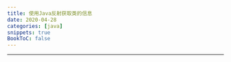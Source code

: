 ```yaml
---
title: 使用Java反射获取类的信息
date: 2020-04-28
categories: [java]
snippets: true
BookToC: false
---
```


---
